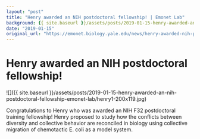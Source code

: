 ```yaml
---
layout: "post"
title: "Henry awarded an NIH postdoctoral fellowship! | Emonet Lab"
background: {{ site.baseurl }}/assets/posts/2019-01-15-henry-awarded-an-nih-postdoctoral-fellowship-emonet-lab/henry1-200x119.jpg
date: "2019-01-15"
original_url: "https://emonet.biology.yale.edu/news/henry-awarded-nih-postdoctoral-fellowship"
---
```

# Henry awarded an NIH postdoctoral fellowship!

![]({{ site.baseurl }}/assets/posts/2019-01-15-henry-awarded-an-nih-postdoctoral-fellowship-emonet-lab/henry1-200x119.jpg)

Congratulations to Henry who was awarded an NIH F32 postdoctoral training fellowship! Henry proposed to study how the conflicts between diversity and collective behavior are reconciled in biology using collective migration of chemotactic E. coli as a model system. 